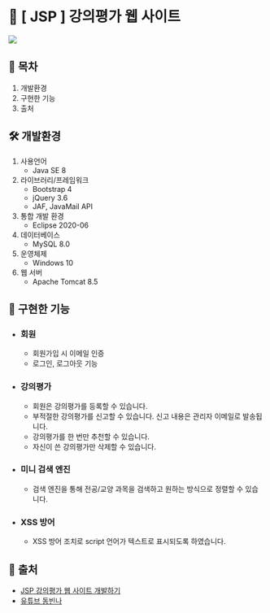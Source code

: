 # 📝 [ JSP ] 강의평가 웹 사이트
<img src="https://user-images.githubusercontent.com/92259017/146367274-746bc3c6-821a-4313-b1b7-f59d0e7ea837.png"/>

## 🔎 목차
1. 개발환경
2. 구현한 기능
3. 출처

## 🛠 개발환경
1. 사용언어
    - Java SE 8
2. 라이브러리/프레임워크
    - Bootstrap 4
    - jQuery 3.6
    - JAF, JavaMail API
3. 통합 개발 환경
    - Eclipse 2020-06
4. 데이터베이스
    - MySQL 8.0
5. 운영체제
    - Windows 10
6. 웹 서버
    - Apache Tomcat 8.5

## 🎨 구현한 기능
- ### 회원
    - 회원가입 시 이메일 인증
    - 로그인, 로그아웃 기능

- ### 강의평가
    - 회원은 강의평가를 등록할 수 있습니다.
    - 부적절한 강의평가를 신고할 수 있습니다. 신고 내용은 관리자 이메일로 발송됩니다.
    - 강의평가를 한 번만 추천할 수 있습니다.
    - 자신이 쓴 강의평가만 삭제할 수 있습니다.

- ### 미니 검색 엔진
    - 검색 엔진을 통해 전공/교양 과목을 검색하고 원하는 방식으로 정렬할 수 있습니다.

- ### XSS 방어
    - XSS 방어 조치로 script 언어가 텍스트로 표시되도록 하였습니다.

## 🔗 출처
- [JSP 강의평가 웹 사이트 개발하기](https://inf.run/Td8i)
- [유튜브 동빈나](https://youtu.be/hke9FKluXow)
